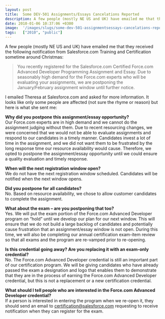 ```yaml
---
layout: post
title:  Some DEV-501 Assignments/Essays Cancelations Reported
description: A few people (mostly NE US and UK) have emailed me that they received the following notification from Salesforce.com Training and Certification sometime around Christmas-  You recently registered for the Salesforce.com Certified Force.com Advanced Developer Programming Assignment and Essay. Due to seasonably high demand for the Force.com experts who will be evaluating your assignments, we are postponing the January/February assignment window until further notice.I emailed Theresa at Salesforce.c
date: 2010-01-06 10:37:06 +0300
image:  '/images/slugs/some-dev-501-assignmentsessays-cancelations-reported.jpg'
tags:   ["2010", "public"]
---
```

<p>A few people (mostly NE US and UK) have emailed me that they received the following notification from Salesforce.com Training and Certification sometime around Christmas:</p>
<blockquote>You recently registered for the Salesforce.com Certified Force.com Advanced Developer Programming Assignment and Essay. Due to seasonably high demand for the Force.com experts who will be evaluating your assignments, we are postponing the January/February assignment window until further notice.</blockquote>
<p>I emailed Theresa at Salesforce.com and asked for more information. It looks like only some people are affected (not sure the rhyme or reason) but here is what she sent me:</p>
<p><strong>Why did you postpone this assignment/essay opportunity?</strong><br>
Our Force.com experts are in high demand and we cannot do the assignment judging without them. Due to recent resourcing changes, we were concerned that we would not be able to evaluate assignments and respond to our candidates in a timely manner. Candidates invest a lot of time in the assignment, and we did not want them to be frustrated by the long response time our resource availability would cause. Therefore, we opted to postpone the assignment/essay opportunity until we could ensure a quality evaluation and timely response.</p>
<p><strong>When will the next registration window open?</strong><br>
We do not have the next registration window scheduled. Candidates will be notified when the next window opens.</p>
<p><strong>Did you postpone for all candidates?</strong><br>
No. Based on resource availability, we chose to allow customer candidates to complete the assignment.</p>
<p><strong>What about the exam – are you postponing that too?</strong><br>
Yes. We will put the exam portion of the Force.com Advanced Developer program on “hold” until we develop our plan for our next window. This will ensure that we do not build a large backlog of candidates and potentially cause frustration that an assignment/essay window is not open. During this time, we will also be completing our annual certification exam-item review so that all exams and the program are re-vamped prior to re-opening.</p>
<p><strong>Is this credential going away? Are you replacing it with an exam-only credential?</strong><br>
No. The Force.com Advanced Developer credential is still an important part of our certification program. We will be giving candidates who have already passed the exam a designation and logo that enables them to demonstrate that they are in the process of earning the Force.com Advanced Developer credential, but this is not a replacement or a new certification credential.</p>
<p><strong>What should I tell people who are interested in the Force.com Advanced Developer credential?</strong><br>
If a person is interested in entering the program when we re-open it, they should send an email to <a href="mailto:certification@salesforce.com">certification@salesforce.com</a> requesting to receive notification when they can register for the exam.</p>

